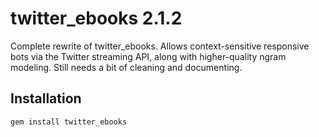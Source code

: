 # twitter\_ebooks 2.1.2

Complete rewrite of twitter\_ebooks. Allows context-sensitive responsive bots via the Twitter streaming API, along with higher-quality ngram modeling. Still needs a bit of cleaning and documenting.

## Installation

```bash
gem install twitter_ebooks
```
